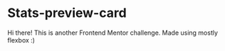 # Stats-preview-card

Hi there!
This is another Frontend Mentor challenge. Made using mostly flexbox :)
